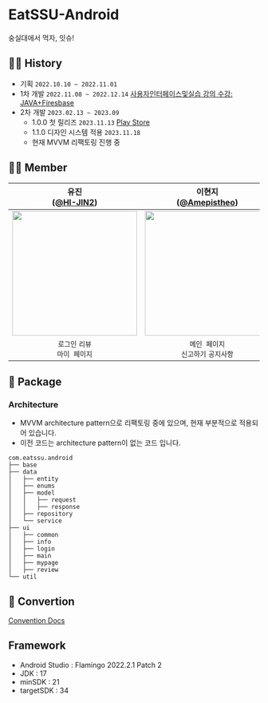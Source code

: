 # EatSSU-Android
숭실대에서 먹자, 잇슈!

## 👩‍💻 History
- 기획 `2022.10.10 ~ 2022.11.01`
- 1차 개발  `2022.11.08 ~ 2022.12.14` [사용자인터페이스및실습 강의 수강: JAVA+Firesbase](https://github.com/EAT-SSU/EAT-SSU)  
- 2차 개발 `2023.02.13 ~ 2023.09`
  - 1.0.0 첫 릴리즈 `2023.11.13` [Play Store](https://play.google.com/store/apps/details?id=com.eatssu.android)
  - 1.1.0 디자인 시스템 적용 `2023.11.18`
  - 현재 MVVM 리팩토링 진행 중
  
## 🧚‍♀️ Member 
| 유진<br/>([@HI-JIN2](https://github.com/HI-JIN2)) | 이현지<br/>([@Amepistheo](https://github.com/Amepistheo)) |
| :---: | :---: |
| <img width="250" src="https://avatars.githubusercontent.com/u/94737714?v=4"/> | <img width="250" src="https://avatars.githubusercontent.com/u/110108243?v=4"/> |
| `로그인` `리뷰`<br/>`마이 페이지`  | `메인 페이지`<br/>`신고하기` `공지사항`|

## 📄 Package
### Architecture
- MVVM architecture pattern으로 리팩토링 중에 있으며, 현재 부분적으로 적용되어 있습니다.  
- 이전 코드는 architecture pattern이 없는 코드 입니다. 
```
com.eatssu.android
├── base
├── data
│   ├── entity
│   ├── enums
│   ├── model
│   │   ├── request
│   │   ├── response
│   ├── repository
│   └── service
├── ui
│   ├── common
│   ├── info
│   ├── login
│   ├── main
│   ├── mypage
│   ├── review
└── util
```

## 🐚 Convertion
[Convention Docs](https://github.com/EAT-SSU/EatSSU-Android/wiki/Convention)

## Framework
- Android Studio : Flamingo 2022.2.1 Patch 2
- JDK : 17
- minSDK : 21
- targetSDK : 34
